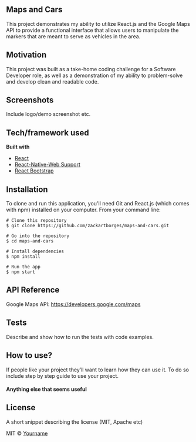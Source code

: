 ## Maps and Cars

This project demonstrates my ability to utilize React.js and the Google Maps API to provide a functional interface that allows users to manipulate the markers that are meant to serve as vehicles in the area.

## Motivation

This project was built as a take-home coding challenge for a Software Developer role, as well as a demonstration of my ability to problem-solve and develop clean and readable code.

## Screenshots

Include logo/demo screenshot etc.

## Tech/framework used

<b>Built with</b>

- [React](https://reactjs.org/)
- [React-Native-Web Support](https://necolas.github.io/react-native-web/docs/installation/)
- [React Bootstrap](https://react-bootstrap.github.io/)

## Installation

To clone and run this application, you'll need Git and React.js (which comes with npm) installed on your computer. From your command line:

    # Clone this repository
    $ git clone https://github.com/zackartborges/maps-and-cars.git

    # Go into the repository
    $ cd maps-and-cars

    # Install dependencies
    $ npm install

    # Run the app
    $ npm start

## API Reference

Google Maps API:
https://developers.google.com/maps

## Tests

Describe and show how to run the tests with code examples.

## How to use?

If people like your project they’ll want to learn how they can use it. To do so include step by step guide to use your project.

#### Anything else that seems useful

## License

A short snippet describing the license (MIT, Apache etc)

MIT © [Yourname]()
